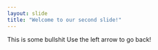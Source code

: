 ```yaml
---
layout: slide
title: "Welcome to our second slide!"
---
```

This is some bullshit
Use the left arrow to go back!

